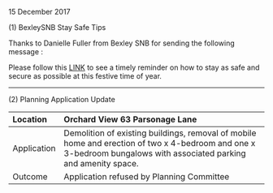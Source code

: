 15 December 2017

(1) BexleySNB Stay Safe Tips

Thanks to Danielle Fuller from Bexley SNB for sending the following message :

Please follow this [LINK](http://www.northcrayresidents.org.uk/image/pdfs/stay_safe_tips.pdf) to see a timely reminder on how to stay as safe and secure as possible at this festive time of year.

---

(2) Planning Application Update

| Location    | Orchard View 63 Parsonage Lane                                                                                                                                    |
| :---------- | :---------------------------------------------------------------------------------------------------------------------------------------------------------------- |
| Application | Demolition of existing buildings, removal of mobile home and erection of two x 4-bedroom and one x 3-bedroom bungalows with associated parking and amenity space. |
| Outcome     | Application refused by Planning Committee                                                                                                                         |
